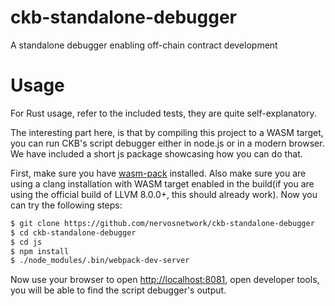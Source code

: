 # ckb-standalone-debugger
A standalone debugger enabling off-chain contract development

# Usage

For Rust usage, refer to the included tests, they are quite self-explanatory.

The interesting part here, is that by compiling this project to a WASM target, you can run CKB's script debugger either in node.js or in a modern browser. We have included a short js package showcasing how you can do that.

First, make sure you have [wasm-pack](https://github.com/rustwasm/wasm-pack) installed. Also make sure you are using a clang installation with WASM target enabled in the build(if you are using the official build of LLVM 8.0.0+, this should already work). Now you can try the following steps:

```bash
$ git clone https://github.com/nervosnetwork/ckb-standalone-debugger
$ cd ckb-standalone-debugger
$ cd js
$ npm install
$ ./node_modules/.bin/webpack-dev-server
```

Now use your browser to open <http://localhost:8081>, open developer tools, you will be able to find the script debugger's output.

